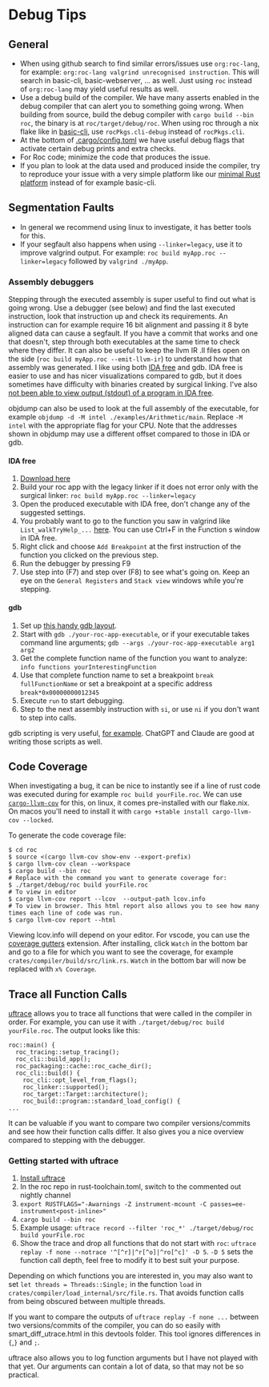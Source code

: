 # Debug Tips

## General

- When using github search to find similar errors/issues use `org:roc-lang`, for example: `org:roc-lang valgrind unrecognised instruction`. This will search in basic-cli, basic-webserver, ... as well. Just using `roc` instead of `org:roc-lang` may yield useful results as well.
- Use a debug build of the compiler. We have many asserts enabled in the debug compiler that can alert you to something going wrong. When building from source, build the debug compiler with `cargo build --bin roc`, the binary is at `roc/target/debug/roc`. When using roc through a nix flake like in [basic-cli](https://github.com/roc-lang/basic-cli), use `rocPkgs.cli-debug` instead of `rocPkgs.cli`.
- At the bottom of [.cargo/config.toml](https://github.com/roc-lang/roc/blob/main/.cargo/config.toml) we have useful debug flags that activate certain debug prints and extra checks.
- For Roc code; minimize the code that produces the issue.
- If you plan to look at the data used and produced inside the compiler, try to reproduce your issue with a very simple platform like our [minimal Rust platform](https://github.com/roc-lang/roc/tree/main/examples/platform-switching/rust-platform) instead of for example basic-cli.

## Segmentation Faults

- In general we recommend using linux to investigate, it has better tools for this. 
- If your segfault also happens when using `--linker=legacy`, use it to improve valgrind output. For example: `roc build myApp.roc --linker=legacy` followed by `valgrind ./myApp`.

### Assembly debuggers

Stepping through the executed assembly is super useful to find out what is going wrong.
Use a debugger (see below) and find the last executed instruction, look that instruction up and check its requirements. An instruction can for example require 16 bit alignment and passing it 8 byte aligned data can cause a segfault.
If you have a commit that works and one that doesn't, step through both executables at the same time to check where they differ.
It can also be useful to keep the llvm IR .ll files open on the side (`roc build myApp.roc --emit-llvm-ir`) to understand how that assembly was generated.
I like using both [IDA free](https://hex-rays.com/ida-free/) and gdb.
IDA free is easier to use and has nicer visualizations compared to gdb, but it does sometimes have difficulty with binaries created by surgical linking.
I've also [not been able to view output (stdout) of a program in IDA free](https://stackoverflow.com/questions/78888834/how-to-view-stdout-in-ida-debugger).

objdump can also be used to look at the full assembly of the executable, for example `objdump -d -M intel ./examples/Arithmetic/main`. Replace `-M intel` with the appropriate flag for your CPU.
Note that the addresses shown in objdump may use a different offset compared to those in IDA or gdb.

#### IDA free

1. [Download here](https://hex-rays.com/ida-free/)
2. Build your roc app with the legacy linker if it does not error only with the surgical linker: `roc build myApp.roc --linker=legacy`
3. Open the produced executable with IDA free, don't change any of the suggested settings.
4. You probably want to go to the function you saw in valgrind like `List_walkTryHelp_...` [here](https://github.com/roc-lang/examples/pull/192#issuecomment-2269571439). You can use Ctrl+F in the Function s window in IDA free.
5. Right click and choose `Add Breakpoint` at the first instruction of the function you clicked on the previous step.
6. Run the debugger by pressing F9
7. Use step into (F7) and step over (F8) to see what's going on. Keep an eye on the `General Registers` and `Stack view` windows while you're stepping.


#### gdb

1. Set up [this handy gdb layout](https://github.com/cyrus-and/gdb-dashboard).
2. Start with `gdb ./your-roc-app-executable`, or if your executable takes command line arguments; `gdb --args ./your-roc-app-executable arg1 arg2`
3. Get the complete function name of the function you want to analyze: `info functions yourInterestingFunction`
4. Use that complete function name to set a breakpoint `break fullFunctionName` or set a breakpoint at a specific address `break*0x00000000012345`
5. Execute `run` to start debugging.
6. Step to the next assembly instruction with `si`, or use `ni` if you don't want to step into calls.

gdb scripting is very useful, [for example](https://roc.zulipchat.com/#narrow/stream/395097-compiler-development/topic/gdb.20script/near/424422545).
ChatGPT and Claude are good at writing those scripts as well.

## Code Coverage

When investigating a bug, it can be nice to instantly see if a line of rust code was executed during for example `roc build yourFile.roc`. We can use [`cargo-llvm-cov`](https://github.com/taiki-e/cargo-llvm-cov) for this, on linux, it comes pre-installed with our flake.nix. On macos you'll need to install it with `cargo +stable install cargo-llvm-cov --locked`.

To generate the code coverage file:

```shell
$ cd roc
$ source <(cargo llvm-cov show-env --export-prefix)
$ cargo llvm-cov clean --workspace
$ cargo build --bin roc
# Replace with the command you want to generate coverage for:
$ ./target/debug/roc build yourFile.roc
# To view in editor
$ cargo llvm-cov report --lcov  --output-path lcov.info
# To view in browser. This html report also allows you to see how many times each line of code was run. 
$ cargo llvm-cov report --html
```
Viewing lcov.info will depend on your editor. For vscode, you can use the [coverage gutters](https://marketplace.visualstudio.com/items?itemName=ryanluker.vscode-coverage-gutters) extension. After installing, click `Watch` in the bottom bar and go to a file for which you want to see the coverage, for example `crates/compiler/build/src/link.rs`. `Watch` in the bottom bar will now be replaced with `x% Coverage`.

## Trace all Function Calls

[uftrace](https://github.com/namhyung/uftrace) allows you to trace all functions that were called in the compiler in order. For example, you can use it with `./target/debug/roc build yourFile.roc`. The output looks like this:
```
roc::main() {
  roc_tracing::setup_tracing();
  roc_cli::build_app();
  roc_packaging::cache::roc_cache_dir();
  roc_cli::build() {
    roc_cli::opt_level_from_flags();
    roc_linker::supported();
    roc_target::Target::architecture();
    roc_build::program::standard_load_config() {
...
```
It can be valuable if you want to compare two compiler versions/commits and see how their function calls differ. It also gives you a nice overview compared to stepping with the debugger.

### Getting started with uftrace

1. [Install uftrace](https://github.com/namhyung/uftrace?tab=readme-ov-file#how-to-build-and-install-uftrace)
2. In the roc repo in rust-toolchain.toml, switch to the commented out nightly channel
3. `export RUSTFLAGS="-Awarnings -Z instrument-mcount -C passes=ee-instrument<post-inline>"`
4. `cargo build --bin roc`
5. Example usage: `uftrace record --filter 'roc_*' ./target/debug/roc build yourFile.roc`
6. Show the trace and drop all functions that do not start with `roc`: `uftrace replay -f none --notrace '^[^r]|^r[^o]|^ro[^c]' -D 5`. `-D 5` sets the function call depth, feel free to modify it to best suit your purpose.

Depending on which functions you are interested in, you may also want to set `let threads = Threads::Single;` in the function `load` in `crates/compiler/load_internal/src/file.rs`. That avoids function calls from being obscured between multiple threads.

If you want to compare the outputs of `uftrace replay -f none ...` between two versions/commits of the compiler, you can do so easily with smart_diff_utrace.html in this devtools folder. This tool ignores differences in `{`,`}` and `;`.

uftrace also allows you to log function arguments but I have not played with that yet. Our arguments can contain a lot of data, so that may not be so practical.
